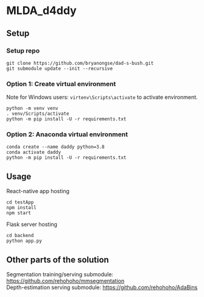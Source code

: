 # MLDA_d4ddy


## Setup
### Setup repo
```
git clone https://github.com/bryanongse/dad-s-bush.git
git submodule update --init --recursive
```

### Option 1: Create virtual environment
Note for Windows users: `virtenv\Scripts\activate` to activate environment.
```
python -m venv venv
. venv/Scripts/activate
python -m pip install -U -r requirements.txt
```

### Option 2: Anaconda virtual environment
```
conda create --name daddy python=3.8
conda activate daddy
python -m pip install -U -r requirements.txt
```

## Usage
React-native app hosting
```
cd testApp
npm install
npm start
```

Flask server hosting
```
cd backend
python app.py
```

## Other parts of the solution
Segmentation training/serving submodule: https://github.com/rehohoho/mmsegmentation \
Depth-estimation serving submodule: https://github.com/rehohoho/AdaBins
